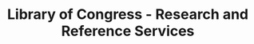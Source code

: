 ---
layout: repo
title: "Library of Congress - Research and Reference Services"
id: 24075
permalink: repos/24075/
---